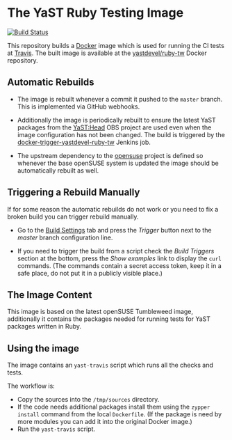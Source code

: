 # The YaST Ruby Testing Image

[![Build Status](https://travis-ci.org/yast/docker-yast-ruby-tw.svg?branch=master)](https://travis-ci.org/yast/docker-yast-ruby-tw)

This repository builds a [Docker](https://www.docker.com/) image which is used
for running the CI tests at [Travis](https://travis-ci.org/).
The built image is available at the [yastdevel/ruby-tw](
https://hub.docker.com/r/yastdevel/ruby-tw/) Docker repository.

## Automatic Rebuilds

- The image is rebuilt whenever a commit it pushed to the `master` branch.
  This is implemented via GitHub webhooks.

- Additionally the image is periodically rebuilt to ensure the latest YaST
  packages from the [YaST:Head](https://build.opensuse.org/project/show/YaST:Head)
  OBS project are used even when the image configuration has not been changed.
  The build is triggered by the [docker-trigger-yastdevel-ruby-tw](
  https://ci.opensuse.org/view/Yast/job/docker-trigger-yastdevel-ruby-tw/)
  Jenkins job.

- The upstream dependency to the [opensuse](https://hub.docker.com/_/opensuse/)
  project is defined so whenever the base openSUSE system is updated the image
  should be automatically rebuilt as well.

## Triggering a Rebuild Manually

If for some reason the automatic rebuilds do not work or you need to fix
a broken build you can trigger rebuild manually.

- Go to the [Build Settings](
https://hub.docker.com/r/yastdevel/ruby-tw/~/settings/automated-builds/) tab
and press the *Trigger* button next to the *master* branch configuration line.

- If you need to trigger the build from a script check the *Build Triggers*
section at the bottom, press the *Show examples* link to display the `curl`
commands. (The commands contain a secret access token, keep it in a safe place,
do not put it in a publicly visible place.)

## The Image Content

This image is based on the latest openSUSE Tumbleweed image, additionally
it contains the packages needed for running tests for YaST packages written
in Ruby.

## Using the image

The image contains an `yast-travis` script which runs all the checks and tests.

The workflow is:

- Copy the sources into the `/tmp/sources` directory.
- If the code needs additional packages install them using the `zypper install`
  command from the local `Dockerfile`. (If the package is need by more modules
  you can add it into the original Docker image.)
- Run the `yast-travis` script.

